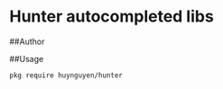 Hunter autocompleted libs
==================================
##Author

##Usage
    
    pkg require huynguyen/hunter
    
